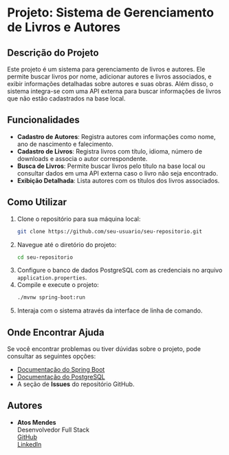 # Projeto: Sistema de Gerenciamento de Livros e Autores

## Descrição do Projeto
Este projeto é um sistema para gerenciamento de livros e autores. Ele permite buscar livros por nome, adicionar autores e livros associados, e exibir informações detalhadas sobre autores e suas obras. Além disso, o sistema integra-se com uma API externa para buscar informações de livros que não estão cadastrados na base local.

## Funcionalidades
- **Cadastro de Autores**: Registra autores com informações como nome, ano de nascimento e falecimento.
- **Cadastro de Livros**: Registra livros com título, idioma, número de downloads e associa o autor correspondente.
- **Busca de Livros**: Permite buscar livros pelo título na base local ou consultar dados em uma API externa caso o livro não seja encontrado.
- **Exibição Detalhada**: Lista autores com os títulos dos livros associados.

## Como Utilizar
1. Clone o repositório para sua máquina local:
   ```bash
   git clone https://github.com/seu-usuario/seu-repositorio.git
   ```
2. Navegue até o diretório do projeto:
   ```bash
   cd seu-repositorio
   ```
3. Configure o banco de dados PostgreSQL com as credenciais no arquivo `application.properties`.
4. Compile e execute o projeto:
   ```bash
   ./mvnw spring-boot:run
   ```
5. Interaja com o sistema através da interface de linha de comando.

## Onde Encontrar Ajuda
Se você encontrar problemas ou tiver dúvidas sobre o projeto, pode consultar as seguintes opções:
- [Documentação do Spring Boot](https://spring.io/projects/spring-boot)
- [Documentação do PostgreSQL](https://www.postgresql.org/docs/)
- A seção de **Issues** do repositório GitHub.

## Autores
- **Atos Mendes**  
  Desenvolvedor Full Stack  
  [GitHub](https://github.com/atosmendes)  
  [LinkedIn](https://linkedin.com/in/atosmendes)
